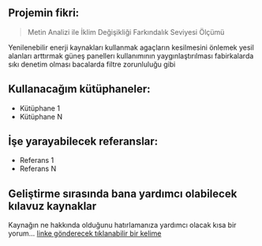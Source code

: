 ## Projemin fikri:
> Metin Analizi ile İklim Değişikliği Farkındalık Seviyesi Ölçümü


Yenilenebilir enerji kaynakları kullanmak 
agaçların kesilmesini önlemek yesil alanları arttırmak
güneş panellerı kullanımının yaygınlaştırılması
fabirkalarda sıkı denetim olması bacalarda filtre zorunluluğu gibi

## Kullanacağım kütüphaneler:
- Kütüphane 1
- Kütüphane N

## İşe yarayabilecek referanslar:
- Referans 1
- Referans N

## Geliştirme sırasında bana yardımcı olabilecek kılavuz kaynaklar
Kaynağın ne hakkında olduğunu hatırlamanıza yardımcı olacak kısa bir yorum... [linke gönderecek tıklanabilir bir kelime](https://kaynagin_linki)
